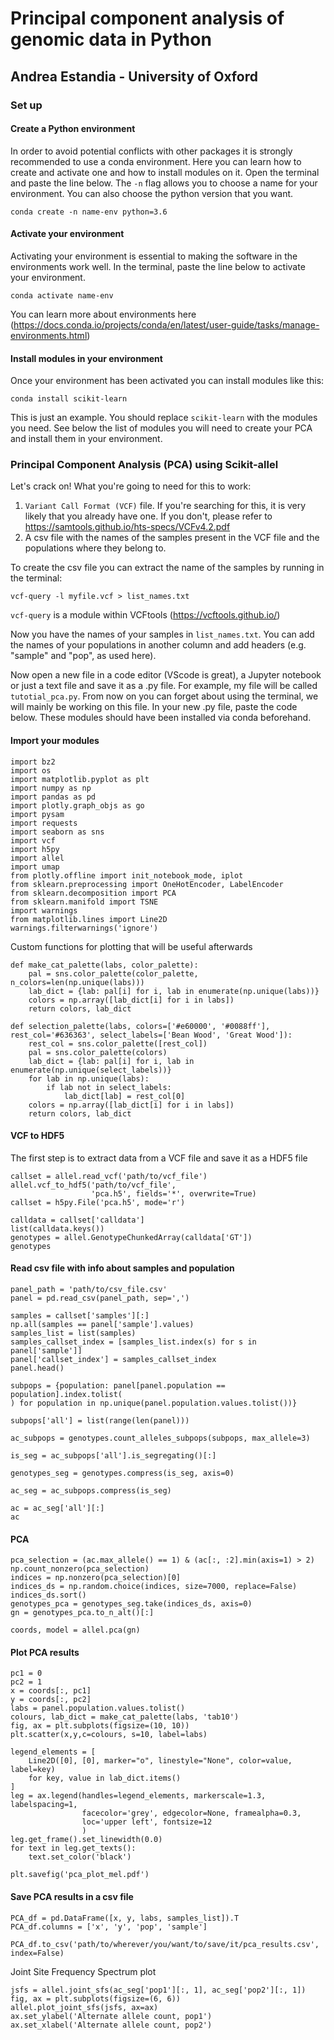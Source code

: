 # Principal component analysis of genomic data in Python
## Andrea Estandia - University of Oxford

### Set up
#### Create a Python environment
In order to avoid potential conflicts with other packages it is strongly recommended to use a conda environment. Here you can learn how to create and activate one and how to install modules on it.
Open the terminal and paste the line below.
The `-n` flag allows you to choose a name for your environment. You can also choose the python version that you want.
```
conda create -n name-env python=3.6
```
#### Activate your environment 
Activating your environment is essential to making the software in the environments work well. In the terminal, paste the line below to activate your environment. 
```
conda activate name-env
```

You can learn more about environments here (https://docs.conda.io/projects/conda/en/latest/user-guide/tasks/manage-environments.html)

#### Install modules in your environment
Once your environment has been activated you can install modules like this:
```
conda install scikit-learn
```
This is just an example. You should replace `scikit-learn` with the modules you need. See below the list of modules you will need to create your PCA and install them in your environment.

### Principal Component Analysis (PCA) using Scikit-allel

Let's crack on! 
What you're going to need for this to work: 
1. `Variant Call Format (VCF)` file. If you're searching for this, it is very likely that you already have one. If you don't, please refer to https://samtools.github.io/hts-specs/VCFv4.2.pdf
2. A csv file with the names of the samples present in the VCF file and the populations where they belong to.

To create the csv file you can extract the name of the samples by running in the terminal:

```
vcf-query -l myfile.vcf > list_names.txt
```
`vcf-query` is a module within VCFtools (https://vcftools.github.io/)

Now you have the names of your samples in `list_names.txt`. You can add the names of your populations in another column and add headers (e.g. "sample" and "pop", as used here).

Now open a new file in a code editor (VScode is great), a Jupyter notebook or just a text file and save it as a .py file. For example, my file will be called `tutotial_pca.py`. From now on you can forget about using the terminal, we will mainly be working on this file.
In your new .py file, paste the code below. These modules should have been installed via conda beforehand.

#### Import your modules 
```
import bz2
import os
import matplotlib.pyplot as plt
import numpy as np
import pandas as pd
import plotly.graph_objs as go
import pysam
import requests
import seaborn as sns
import vcf
import h5py
import allel
import umap
from plotly.offline import init_notebook_mode, iplot
from sklearn.preprocessing import OneHotEncoder, LabelEncoder
from sklearn.decomposition import PCA
from sklearn.manifold import TSNE
import warnings
from matplotlib.lines import Line2D
warnings.filterwarnings('ignore')
```
Custom functions for plotting that will be useful afterwards
```
def make_cat_palette(labs, color_palette):
    pal = sns.color_palette(color_palette, n_colors=len(np.unique(labs)))
    lab_dict = {lab: pal[i] for i, lab in enumerate(np.unique(labs))}
    colors = np.array([lab_dict[i] for i in labs])
    return colors, lab_dict
```
```
def selection_palette(labs, colors=['#e60000', '#0088ff'], rest_col='#636363', select_labels=['Bean Wood', 'Great Wood']):
    rest_col = sns.color_palette([rest_col])
    pal = sns.color_palette(colors)
    lab_dict = {lab: pal[i] for i, lab in enumerate(np.unique(select_labels))}
    for lab in np.unique(labs):
        if lab not in select_labels:
            lab_dict[lab] = rest_col[0]
    colors = np.array([lab_dict[i] for i in labs])
    return colors, lab_dict
```
#### VCF to HDF5
The first step is to extract data from a VCF file and save it as a HDF5 file
```
callset = allel.read_vcf('path/to/vcf_file')
allel.vcf_to_hdf5('path/to/vcf_file',
                  'pca.h5', fields='*', overwrite=True)
callset = h5py.File('pca.h5', mode='r')

```

```
calldata = callset['calldata']
list(calldata.keys())
genotypes = allel.GenotypeChunkedArray(calldata['GT'])
genotypes
```
#### Read csv file with info about samples and population
```
panel_path = 'path/to/csv_file.csv'
panel = pd.read_csv(panel_path, sep=',')
```

```
samples = callset['samples'][:]
np.all(samples == panel['sample'].values)
samples_list = list(samples)
samples_callset_index = [samples_list.index(s) for s in panel['sample']]
panel['callset_index'] = samples_callset_index
panel.head()
```

```
subpops = {population: panel[panel.population == population].index.tolist(
) for population in np.unique(panel.population.values.tolist())}

subpops['all'] = list(range(len(panel)))

ac_subpops = genotypes.count_alleles_subpops(subpops, max_allele=3) 

is_seg = ac_subpops['all'].is_segregating()[:]

genotypes_seg = genotypes.compress(is_seg, axis=0)

ac_seg = ac_subpops.compress(is_seg)

ac = ac_seg['all'][:]
ac
```
#### PCA
```
pca_selection = (ac.max_allele() == 1) & (ac[:, :2].min(axis=1) > 2)
np.count_nonzero(pca_selection)
indices = np.nonzero(pca_selection)[0]
indices_ds = np.random.choice(indices, size=7000, replace=False)
indices_ds.sort()
genotypes_pca = genotypes_seg.take(indices_ds, axis=0)
gn = genotypes_pca.to_n_alt()[:]

coords, model = allel.pca(gn)
```
#### Plot PCA results
```
pc1 = 0
pc2 = 1
x = coords[:, pc1]
y = coords[:, pc2]
labs = panel.population.values.tolist()
colours, lab_dict = make_cat_palette(labs, 'tab10')
fig, ax = plt.subplots(figsize=(10, 10))
plt.scatter(x,y,c=colours, s=10, label=labs)

legend_elements = [
    Line2D([0], [0], marker="o", linestyle="None", color=value, label=key)
    for key, value in lab_dict.items()
]
leg = ax.legend(handles=legend_elements, markerscale=1.3, labelspacing=1,
                facecolor='grey', edgecolor=None, framealpha=0.3,
                loc='upper left', fontsize=12
                )
leg.get_frame().set_linewidth(0.0)
for text in leg.get_texts():
    text.set_color('black')

plt.savefig('pca_plot_mel.pdf')  
```
#### Save PCA results in a csv file
```
PCA_df = pd.DataFrame([x, y, labs, samples_list]).T
PCA_df.columns = ['x', 'y', 'pop', 'sample']

PCA_df.to_csv('path/to/wherever/you/want/to/save/it/pca_results.csv', index=False)
```
Joint Site Frequency Spectrum plot

```
jsfs = allel.joint_sfs(ac_seg['pop1'][:, 1], ac_seg['pop2'][:, 1])
fig, ax = plt.subplots(figsize=(6, 6))
allel.plot_joint_sfs(jsfs, ax=ax)
ax.set_ylabel('Alternate allele count, pop1')
ax.set_xlabel('Alternate allele count, pop2')
```

